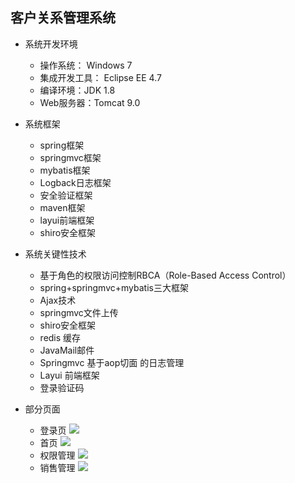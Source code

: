 ## 客户关系管理系统

- 系统开发环境
  - 操作系统： Windows 7
  - 集成开发工具： Eclipse EE 4.7
  - 编译环境：JDK 1.8
  - Web服务器：Tomcat 9.0

- 系统框架
  - spring框架
  - springmvc框架
  - mybatis框架
  - Logback日志框架
  - 安全验证框架
  - maven框架
  - layui前端框架
  - shiro安全框架

- 系统关键性技术
  - 基于角色的权限访问控制RBCA（Role-Based Access Control）
  - spring+springmvc+mybatis三大框架
  - Ajax技术
  - springmvc文件上传
  - shiro安全框架
  - redis 缓存
  - JavaMail邮件
  - Springmvc 基于aop切面 的日志管理
  - Layui 前端框架
  - 登录验证码

- 部分页面
  - 登录页
![](https://user-gold-cdn.xitu.io/2019/4/30/16a6a3965955c75b?w=931&h=436&f=png&s=34237)
  - 首页
![](https://user-gold-cdn.xitu.io/2019/4/30/16a6a3baafaf517c?w=1366&h=636&f=png&s=68745)
  - 权限管理
![](https://user-gold-cdn.xitu.io/2019/4/30/16a6a3c75f7bb1a2?w=1366&h=636&f=png&s=111372)
  - 销售管理
![](https://user-gold-cdn.xitu.io/2019/4/30/16a6a3db249207c5?w=1366&h=636&f=png&s=107207)